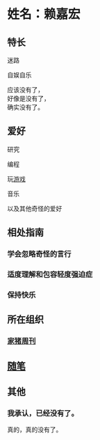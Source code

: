 # 姓名：赖嘉宏

## 特长

迷路

自娱自乐

应该没有了，  
好像是没有了，  
确实没有了。

## 爱好

研究

编程

玩[游戏](ys/)

音乐

以及其他奇怪的爱好

## 相处指南

### 学会忽略奇怪的言行

### 适度理解和包容轻度强迫症

### 保持快乐

## 所在组织

### [家猪周刊](https://www.homepigweekly.cn/)

## [随笔](https://aso-ljh.github.io/)

## 其他

### 我承认，已经没有了。

真的，真的没有了。
